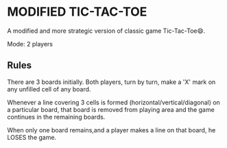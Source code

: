 # MODIFIED TIC-TAC-TOE

A modified and more strategic version of classic game Tic-Tac-Toe:smile:. 

Mode: 2 players

## Rules

There are 3 boards initially. Both players, turn by turn, make a 'X' mark on any unfilled cell of any board.

Whenever a line covering 3 cells is formed (horizontal/vertical/diagonal) on a particular board, that board is removed from playing area and the game continues in the remaining boards.

When only one board remains,and a player makes a line on that board, he LOSES the game.
